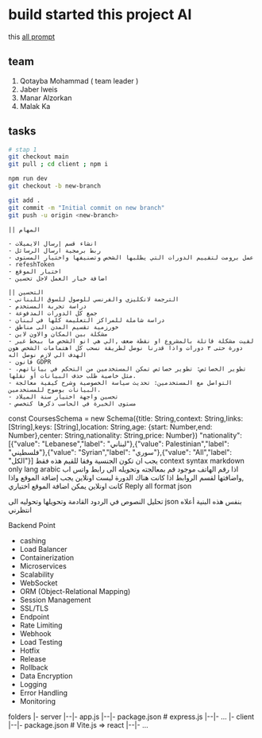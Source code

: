 # build started this project AI

this [all prompt](Ai-prompt.md)

## team

1. Qotayba Mohammad ( team leader )
2. Jaber lweis
3. Manar Alzorkan
4. Malak Ka

## tasks

```bash
# stap 1 
git checkout main
git pull ; cd client ; npm i 

npm run dev  
git checkout -b new-branch

git add .
git commit -m "Initial commit on new branch"
git push -u origin <new-branch>
```

```
|| المهام

- انشاء قسم إرسال الايميلات
- ربط برمجية ارسال الرسائل 
- عمل برومت لتقييم الدورات التي يطلبها الشخص وتصنيفها واختيار المستوى 
- refeshToken 
- اختبار الموقع
- اضافة خيار العمل لاجل تحسين 

|| التحسين
- الترجمة لانكليزي والفرنسي للوصول للسوق اللبناني
- دراسة تجربة المستخدم
- جمع كل الدورات المدفوعة
- دراسة شاملة للمراكز التعليمة كلها في لبنان
- خورزمية تقسيم المدن الى مناطق 
- مشكلة بين المكان والاون لاين 
- لقيت مشكلة قاتلة بالمشروع او نقطة ضعف ,الي هي انو الشخص ما بيحط غير دورة حتى ٣ دورات واذا قدرنا نوصل لطريقة نسحب كل اهتمامات الشخص هون الهدف الي لازم نوصل اله
- قانون GDPR
- تطوير الخصائص: تطوير خصائص تمكن المستخدمين من التحكم في بياناتهم، مثل خاصية طلب حذف البيانات أو نقلها.
- التواصل مع المستخدمين: تحديث سياسة الخصوصية وشرح كيفية معالجة البيانات بوضوح للمستخدمين.
- تحسين واجهة اختيار سنة الميلاد
- مستوى الخبرة في الحاسب ذكرها كتخصص
```



const CoursesSchema = new Schema({title: String,context: String,links: [String],keys: [String],location: String,age: {start: Number,end: Number},center: String,nationality: String,price: Number})
"nationality": [{"value": "Lebanese","label": "لبناني"},{"value": Palestinian","label": "فلسطيني"},{"value": "Syrian","label": "سوري"},{"value": "All","label": "الكل"}] يجب ان تكون الجنسية وفقا للقيم هذه فقط 
context syntax markdown
only lang arabic
اذا رقم الهاتف موجود قم بمعالجته وتحويله الى رابط واتس اب ,واضافتها لقسم الروابط 
اذا كانت هناك الدورة ليست اونلاين يجب إضافة الموقع واذا كانت اونلاين يمكن اضافة الموقع اختياري
Reply all format json


تحليل النصوص في الردود القادمة وتحويلها  وتحوليه الى json بنفس هذه البنية أعلاه
انتظرني

Backend Point
- cashing
- Load Balancer
- Containerization
- Microservices
- Scalability
- WebSocket
- ORM (Object-Relational Mapping)
- Session Management 
- SSL/TLS
- Endpoint
- Rate Limiting
- Webhook 
- Load Testing
- Hotfix
- Release
- Rollback
- Data Encryption
- Logging
- Error Handling
- Monitoring

folders
|- server
|--|- app.js
|--|- package.json # express.js
|--|- ...
|- client
|--|- package.json # Vite.js => react
|--|- ...